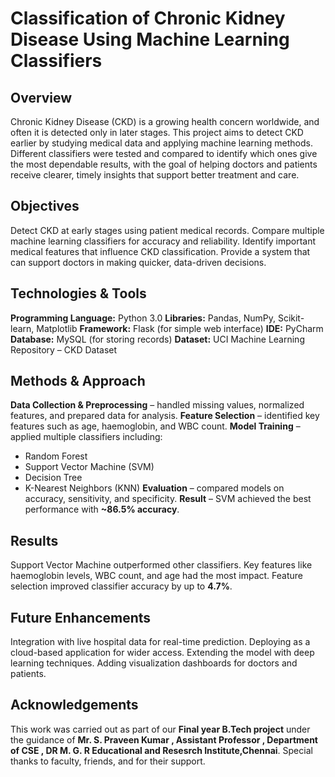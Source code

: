# Classification of Chronic Kidney Disease Using Machine Learning Classifiers

## Overview

Chronic Kidney Disease (CKD) is a growing health concern worldwide, and often it is detected only in later stages. This project aims to detect CKD earlier by studying medical data and applying machine learning methods. Different classifiers were tested and compared to identify which ones give the most dependable results, with the goal of helping doctors and patients receive clearer, timely insights that support better treatment and care.

## Objectives

Detect CKD at early stages using patient medical records.
Compare multiple machine learning classifiers for accuracy and reliability.
Identify important medical features that influence CKD classification.
Provide a system that can support doctors in making quicker, data-driven decisions.

## Technologies & Tools

**Programming Language:** Python 3.0
**Libraries:** Pandas, NumPy, Scikit-learn, Matplotlib
**Framework:** Flask (for simple web interface)
**IDE:** PyCharm
**Database:** MySQL (for storing records)
**Dataset:** UCI Machine Learning Repository – CKD Dataset

## Methods & Approach

**Data Collection & Preprocessing** – handled missing values, normalized features, and prepared data for analysis.
**Feature Selection** – identified key features such as age, haemoglobin, and WBC count.
**Model Training** – applied multiple classifiers including:
   * Random Forest
   * Support Vector Machine (SVM)
   * Decision Tree
   * K-Nearest Neighbors (KNN)
**Evaluation** – compared models on accuracy, sensitivity, and specificity.
**Result** – SVM achieved the best performance with **\~86.5% accuracy**.

## Results

Support Vector Machine outperformed other classifiers.
Key features like haemoglobin levels, WBC count, and age had the most impact.
Feature selection improved classifier accuracy by up to **4.7%**.

## Future Enhancements

Integration with live hospital data for real-time prediction.
Deploying as a cloud-based application for wider access.
Extending the model with deep learning techniques.
Adding visualization dashboards for doctors and patients.

## Acknowledgements

This work was carried out as part of our **Final year B.Tech project** under the guidance of **Mr. S. Praveen Kumar , Assistant Professor , Department of CSE , DR M. G. R Educational and Resesrch Institute,Chennai**. Special thanks to faculty, friends, and for their support.
